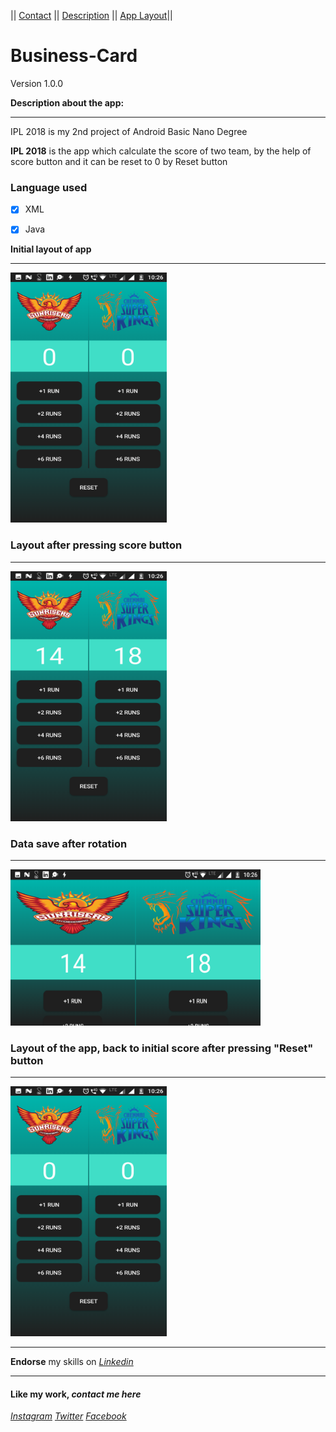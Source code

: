 || [Contact](#contact-me)      ||      [Description](#description-here)  ||    [App Layout](#app-layout)||

# Business-Card
Version 1.0.0

<a name="description-here"></a> **Description about the app:**
***
IPL 2018 is my 2nd project of Android Basic Nano Degree

**IPL 2018** is the app which calculate the score of two team, by the help of score button and it can be reset to 0 by Reset button

### Language used
- [x] XML
- [x] Java


<a name="app-layout"></a> **Initial layout of app**
***
<img src="app/src/main/res/drawable/initial.png" width="250" height="400">

### Layout after pressing score button
***
<img src="app/src/main/res/drawable/afterscore.png" width="250" height="400">

### Data save after rotation
***
<img src="app/src/main/res/drawable/afterrotation.png" width="400" height="250">

### Layout of the app, back to initial score after pressing "Reset" button
***
<img src="app/src/main/res/drawable/initial.png" width="250" height="400">

***
**Endorse** my skills on *[Linkedin](https://www.linkedin.com/in/imadianand/)*

***

#### **Like my work**,<a name="contact-me"></a> *contact me here*
*[Instagram](https://www.instagram.com/imadianand/) [Twitter](https://twitter.com/imadianand) [Facebook](https://www.facebook.com/imadianand)*
